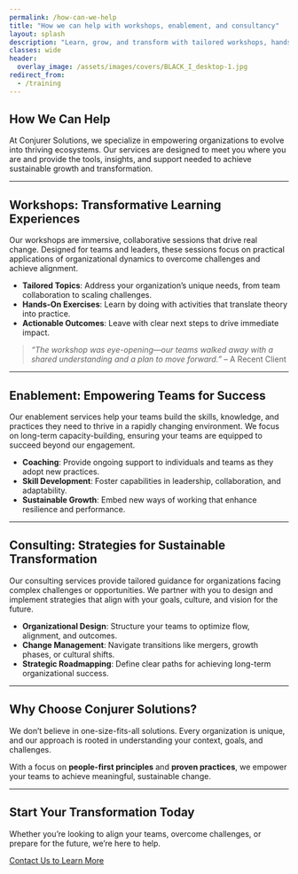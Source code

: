 ```yaml
---
permalink: /how-can-we-help
title: "How we can help with workshops, enablement, and consultancy"
layout: splash
description: "Learn, grow, and transform with tailored workshops, hands-on enablement, and expert consultancy."
classes: wide
header: 
  overlay_image: /assets/images/covers/BLACK_I_desktop-1.jpg
redirect_from:
  - /training
---
```


## How We Can Help

At Conjurer Solutions, we specialize in empowering organizations to evolve into thriving ecosystems. Our services are designed to meet you where you are and provide the tools, insights, and support needed to achieve sustainable growth and transformation.

---

## Workshops: Transformative Learning Experiences

Our workshops are immersive, collaborative sessions that drive real change. Designed for teams and leaders, these sessions focus on practical applications of organizational dynamics to overcome challenges and achieve alignment.

- **Tailored Topics**: Address your organization’s unique needs, from team collaboration to scaling challenges.  
- **Hands-On Exercises**: Learn by doing with activities that translate theory into practice.  
- **Actionable Outcomes**: Leave with clear next steps to drive immediate impact.  

> *“The workshop was eye-opening—our teams walked away with a shared understanding and a plan to move forward.”* – A Recent Client  

---

## Enablement: Empowering Teams for Success

Our enablement services help your teams build the skills, knowledge, and practices they need to thrive in a rapidly changing environment. We focus on long-term capacity-building, ensuring your teams are equipped to succeed beyond our engagement.  

- **Coaching**: Provide ongoing support to individuals and teams as they adopt new practices.  
- **Skill Development**: Foster capabilities in leadership, collaboration, and adaptability.  
- **Sustainable Growth**: Embed new ways of working that enhance resilience and performance.  

---

## Consulting: Strategies for Sustainable Transformation

Our consulting services provide tailored guidance for organizations facing complex challenges or opportunities. We partner with you to design and implement strategies that align with your goals, culture, and vision for the future.  

- **Organizational Design**: Structure your teams to optimize flow, alignment, and outcomes.  
- **Change Management**: Navigate transitions like mergers, growth phases, or cultural shifts.  
- **Strategic Roadmapping**: Define clear paths for achieving long-term organizational success.  

---

## Why Choose Conjurer Solutions?

We don’t believe in one-size-fits-all solutions. Every organization is unique, and our approach is rooted in understanding your context, goals, and challenges.  

With a focus on **people-first principles** and **proven practices**, we empower your teams to achieve meaningful, sustainable change.

---

## Start Your Transformation Today

Whether you’re looking to align your teams, overcome challenges, or prepare for the future, we’re here to help.

[Contact Us to Learn More](/contact)

